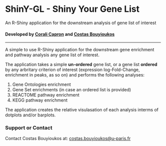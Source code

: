 # ShinY-GL - Shiny Your Gene List

An R-Shiny application for the downstream analysis of gene list of interest

#### Developed by [Corali Capron](https://github.com/Browco) and [Costas Bouyioukos](https://github.com/cbouyio)

_________

A simple to use R-Shiny application for the downstream gene enrichment and pathway analysis any gene list of interest.

The application takes a simple **un-ordered** gene list, or a gene list **ordered** by any arbritary criterion of interest (expression log-Fold-Change, enrichment in peaks, as so on) and performs the following analyses:

1. Gene Ontologies enrichment
2. Gene Set enrichments (in case an ordered list is provided)
3. REACTOME pathway enrichment
4. KEGG pathway enrichment

The application creates the relative visulasation of each analysis interms of dotplots and/or barplots.

### Support or Contact

Contact Costas Bouyioukos at: costas.bouyioukos@u-paris.fr
